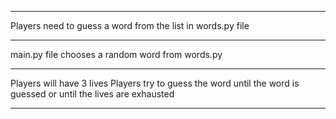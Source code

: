 -----

Players need to guess a word from the list in words.py file

------

main.py file chooses a random word from words.py 

-----

Players will have 3 lives
Players try to guess the word until the word is guessed
or until the lives are exhausted

-----